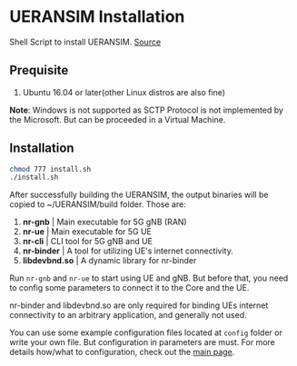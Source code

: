 # UERANSIM Installation

Shell Script to install UERANSIM. [Source](https://github.com/aligungr/UERANSIM/wiki/Installation)

## Prequisite

1. Ubuntu 16.04 or later(other Linux distros are also fine)

**Note**: Windows is not supported as SCTP Protocol is not implemented by the Microsoft. But can be proceeded in a Virtual Machine.

## Installation

```bash
chmod 777 install.sh
./install.sh
```

After successfully building the UERANSIM, the output binaries will be copied to ~/UERANSIM/build folder. Those are:

1. **nr-gnb**       | Main executable for 5G gNB (RAN)
2. **nr-ue**        | Main executable for 5G UE
3. **nr-cli**       | CLI tool for 5G gNB and UE
4. **nr-binder**    | A tool for utilizing UE's internet connectivity.
5. **libdevbnd.so** | A dynamic library for nr-binder

Run `nr-gnb` and `nr-ue` to start using UE and gNB. But before that, you need to config some parameters to connect it to the Core and the UE.

nr-binder and libdevbnd.so are only required for binding UEs internet connectivity to an arbitrary application, and generally not used.

You can use some example configuration files located at `config` folder or write your own file. But configuration in parameters are must. For more details how/what to configuration, check out the [main page](https://github.com/aligungr/UERANSIM/wiki/Configuration).